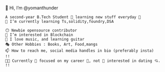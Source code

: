 👋 Hi, I’m @yomanthunder

```
A second-year B.Tech Student 👀 learning new stuff everyday 🚀
🌱 I’m currently learning Ts,solidity,foundry,DSA

😶 Newbie opensource contributor
👀 I’m interested in Blockchain 
🎸 I love music, and learning guitar
🎭 Other Hobbies : Books, Art, Food,mangs 
📫 How to reach me, social media handles in bio (preferably insta)
!!
👩‍💼 Currently 🚀 focused on my career 🎯, not 🚫 interested in dating 💘.
!!
```
<!---
yomanthunder/yomanthunder is a ✨ special ✨ repository because its `README.md` (this file) appears on your GitHub profile.
You can click the Preview link to take a look at your changes.
--->
